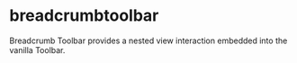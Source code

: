 # breadcrumbtoolbar
Breadcrumb Toolbar provides a nested view interaction embedded into the vanilla Toolbar.
